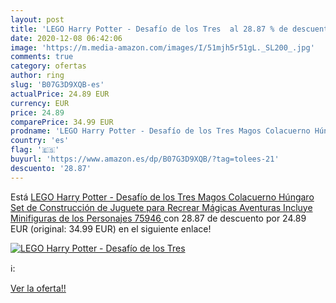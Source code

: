 ```yaml
---
layout: post
title: 'LEGO Harry Potter - Desafío de los Tres  al 28.87 % de descuento'
date: 2020-12-08 06:42:06
image: 'https://m.media-amazon.com/images/I/51mjh5r51gL._SL200_.jpg'
comments: true
category: ofertas
author: ring
slug: 'B07G3D9XQB-es'
actualPrice: 24.89 EUR
currency: EUR
price: 24.89
comparePrice: 34.99 EUR
prodname: 'LEGO Harry Potter - Desafío de los Tres Magos Colacuerno Húngaro  Set de Construcción de Juguete para Recrear Mágicas Aventuras  Incluye Minifiguras de los Personajes  75946 '
country: 'es'
flag: '🇪🇸'
buyurl: 'https://www.amazon.es/dp/B07G3D9XQB/?tag=tolees-21'
descuento: '28.87'
---
```


Está [LEGO Harry Potter - Desafío de los Tres Magos Colacuerno Húngaro  Set de Construcción de Juguete para Recrear Mágicas Aventuras  Incluye Minifiguras de los Personajes  75946 ](https://www.amazon.es/dp/B07G3D9XQB/?tag=tolees-21) con 28.87 de descuento por 24.89 EUR (original: 34.99 EUR) en el siguiente enlace!

[![LEGO Harry Potter - Desafío de los Tres ](https://m.media-amazon.com/images/I/51mjh5r51gL._SL200_.jpg)](https://www.amazon.es/dp/B07G3D9XQB/?tag=tolees-21)

ℹ️:


[Ver la oferta!!](https://www.amazon.es/dp/B07G3D9XQB/?tag=tolees-21)
